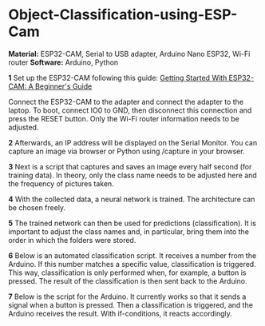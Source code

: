 # Object-Classification-using-ESP-Cam

**Material:** ESP32-CAM, Serial to USB adapter, Arduino Nano ESP32, Wi-Fi router
**Software:** Arduino, Python

**1**
Set up the ESP32-CAM following this guide:
[Getting Started With ESP32-CAM: A Beginner's Guide](https://randomnerdtutorials.com/getting-started-with-esp32-cam/)

Connect the ESP32-CAM to the adapter and connect the adapter to the laptop.
To boot, connect IO0 to GND, then disconnect this connection and press the RESET button.
Only the Wi-Fi router information needs to be adjusted.

**2**
Afterwards, an IP address will be displayed on the Serial Monitor.
You can capture an image via browser or Python using <IP>/capture in your browser.

**3**
Next is a script that captures and saves an image every half second (for training data).
In theory, only the class name needs to be adjusted here and the frequency of pictures taken.

**4**
With the collected data, a neural network is trained.
The architecture can be chosen freely.

**5**
The trained network can then be used for predictions (classification).
It is important to adjust the class names and, in particular, bring them into the order in which the folders were stored.

**6**
Below is an automated classification script.
It receives a number from the Arduino.
If this number matches a specific value, classification is triggered.
This way, classification is only performed when, for example, a button is pressed.
The result of the classification is then sent back to the Arduino.

**7**
Below is the script for the Arduino.
It currently works so that it sends a signal when a button is pressed.
Then a classification is triggered, and the Arduino receives the result.
With if-conditions, it reacts accordingly.
